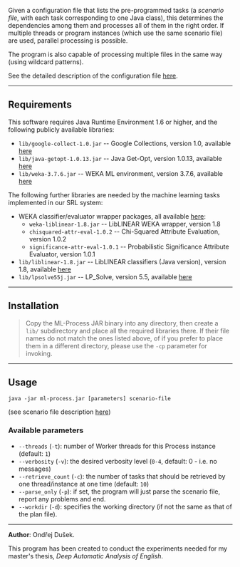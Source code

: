 Given a configuration file that lists the pre-programmed tasks (a _scenario file_, with each task corresponding to one Java class), this determines the dependencies among them and processes all of them in the right order. If multiple threads or program instances (which use the same scenario file) are used, parallel processing is possible.

The program is also capable of processing multiple files in the same way (using wildcard patterns).

See the detailed description of the configuration file [here](http://en-deep.googlecode.com/svn/trunk/xml/scenario-description.pdf).

---

## Requirements
This software requires Java Runtime Environment 1.6 or higher, and the following
publicly available libraries:
  * `lib/google-collect-1.0.jar` -- Google Collections, version 1.0, available [here](http://code.google.com/p/google-collections/)
  * `lib/java-getopt-1.0.13.jar` -- Java Get-Opt, version 1.0.13, available [here](http://www.urbanophile.com/~arenn/hacking/getopt/gnu.getopt.Getopt.html)
  * `lib/weka-3.7.6.jar` -- WEKA ML environment, version 3.7.6, available [here](http://www.cs.waikato.ac.nz/ml/weka/)

The following further libraries are needed by the machine learning tasks implemented
in our SRL system:
  * WEKA classifier/evaluator wrapper packages, all available [here](http://sourceforge.net/projects/weka/files/weka-packages/):
    * `weka-liblinear-1.8.jar` -- LibLINEAR WEKA wrapper, version 1.8
    * `chisquared-attr-eval-1.0.2` -- Chi-Squared Attribute Evaluation, version 1.0.2
    * `significance-attr-eval-1.0.1` -- Probabilistic Significance Attribute Evaluator, version 1.0.1
  * `lib/liblinear-1.8.jar` -- LibLINEAR classifiers (Java version), version 1.8, available [here](http://www.bwaldvogel.de/liblinear-java/)
  * `lib/lpsolve55j.jar` -- LP\_Solve, version 5.5, available     [here](http://lpsolve.sourceforge.net/5.5/)


---

## Installation
> Copy the ML-Process JAR binary into any directory, then create a `lib/` subdirectory
> and place all the required libraries there. If their file names do not match the
> ones listed above, of if you prefer to place them in a different directory,
> please use the `-cp` parameter for invoking.


---

## Usage
`java -jar ml-process.jar [parameters] scenario-file`

(see scenario file description [here](http://en-deep.googlecode.com/svn/trunk/xml/scenario-description.pdf))
### Available parameters
  * `--threads` (`-t`): number of Worker threads for this Process instance (default: `1`)
  * `--verbosity` (`-v`): the desired verbosity level (`0-4`, default: 0 - i.e. no messages)
  * `--retrieve_count` (`-c`): the number of tasks that should be retrieved by one thread/instance at one time (default: `10`)
  * `--parse_only` (`-p`): if set, the program will just parse the scenario file, report any problems and end.
  * `--workdir` (`-d`): specifies the working directory (if not the same as that of the plan file).


---

**Author**: Ondřej Dušek.

This program has been created to conduct the experiments needed for my master's thesis, _Deep Automatic Analysis of English_.
